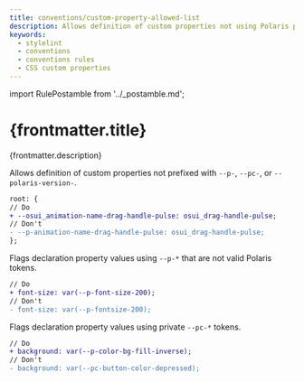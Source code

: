 ```yaml
---
title: conventions/custom-property-allowed-list
description: Allows definition of custom properties not using Polaris prefixes, flags declaration property values that are not valid Polaris tokens, flags declaration property values using private tokens.
keywords:
  - stylelint
  - conventions
  - conventions rules
  - CSS custom properties
---
```


import RulePostamble from '../_postamble.md';

# {frontmatter.title}

<Lede>{frontmatter.description}</Lede>

Allows definition of custom properties not prefixed with `--p-`, `--pc-`, or `--polaris-version-`.

```diff
root: {
// Do
+ --osui_animation-name-drag-handle-pulse: osui_drag-handle-pulse;
// Don't
- --p-animation-name-drag-handle-pulse: osui_drag-handle-pulse;
};
```

Flags declaration property values using `--p-*` that are not valid Polaris tokens.

```diff
// Do
+ font-size: var(--p-font-size-200);
// Don't
- font-size: var(--p-fontsize-200);
```

Flags declaration property values using private `--pc-*` tokens.

```diff
// Do
+ background: var(--p-color-bg-fill-inverse);
// Don't
- background: var(--pc-button-color-depressed);
```

<RulePostamble />
